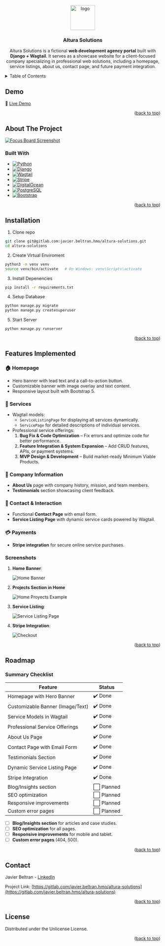 <a id="readme-top"></a>

<!-- Shields
LinkedIn
Portfolio
Github
 -->

<br>
<div align="center">
   <!-- TODO -->
   <a href="https://altura-solutions.duckdns.org"><img src="docs/altura-solutions-logo-transparent.png" alt="logo" width="auto" height="80"></a>

   <h3 align="center">Altura Solutions</h3>

   <p align="center">
      Altura Solutions is a fictional <strong>web development agency portal</strong> built with <strong>Django + Wagtail</strong>.  
      It serves as a showcase website for a client-focused company specializing in professional web solutions, including a homepage, service listings, about us, contact page, and future payment integration.
   </p>
</div>

<!-- TABLE OF CONTETS -->
 <details>
   <summary>Table of Contents</summary>
   <ol>
      <li>
         <a href="#demo">Demo</a>
      </li>
      <li>
         <a href="#about-the-project">About the Project</a>
         <ul>
            <li><a href="#built-with">Built With</a></li>
         </ul>
      </li>
      <li><a href="#installation">Installation</a></li>
      <li><a href="#features-implemented">Features Implemented</a></li>
      <li><a href="#roadmap">Roadmap</a></li>
      <li><a href="#contact">Contact</a></li>
      <li><a href="#license">License</a></li>
   </ol>
 </details>

<!-- DEMO -->

## Demo

🔗 [Live Demo](https://altura-solutions.duckdns.org)

<p align="right">(<a href="#readme-top">back to top</a>)</p>

<!-- ABOUT -->

## About The Project

[![Focus Board Screenshot][homepage-banner]](https://altura-solutions.duckdns.org)

### Built With

- [![Python][Python-badge]][Python-url]
- [![Django][Django-badge]][Django-url]
- [![Wagtail][Wagtail-badge]][Wagtail-url]
- [![Stripe][Stripe-badge]][Stripe-url]
- [![DigitalOcean][DigitalOcean-badge]][DigitalOcean-url]
- [![PostgreSQL][Postgres-badge]][Postgres-url]
- [![Bootstrap][Bootstrap-badge]][Bootstrap-url]

<p align="right">(<a href="#readme-top">back to top</a>)</p>

## Installation

1. Clone repo

```sh
git clone git@gitlab.com:javier.beltran.hmo/altura-solutions.git
cd altura-solutions
```

2. Create Virtual Enviroment

```sh
python3 -m venv venv
source venv/bin/activate   # On Windows: venv\Scripts\activate

```

3. Install Depenencies

```sh
pip install -r requirements.txt

```

4. Setup Database

```sh
python manage.py migrate
python manage.py createsuperuser
```

5. Start Server

```sh
python manage.py runserver
```

<p align="right">(<a href="#readme-top">back to top</a>)</p>

## Features Implemented

### 🏠 Homepage

- Hero banner with lead text and a call-to-action button.
- Customizable banner with image overlay and text content.
- Responsive layout built with Bootstrap 5.

### 💼 Services

- Wagtail models:
  - `ServiceListingPage` for displaying all services dynamically.
  - `ServicePage` for detailed descriptions of individual services.
- Professional service offerings:
  1. **Bug Fix & Code Optimization** – Fix errors and optimize code for better performance.
  2. **Feature Integration & System Expansion** – Add CRUD features, APIs, or payment systems.
  3. **MVP Design & Development** – Build market-ready Minimum Viable Products.

### 🏢 Company Information

- **About Us** page with company history, mission, and team members.
- **Testimonials** section showcasing client feedback.

### 🏢 Contact & Interaction

- Functional **Contact Page** with email form.
- **Service Listing Page** with dynamic service cards powered by Wagtail.

### 💳 Payments

- **Stripe integration** for secure online service purchases.

### Screenshots

1. **Home Banner**:

   ![Home Banner][homepage-banner]

2. **Projects Section in Home**

   ![Home Proyects Example][homepageproyects]

3. **Service Listing**:

   ![Service Listing Page][servicelisting]

4. **Stripe Integration**:

   ![Checkout][stripe]

<p align="right">(<a href="#readme-top">back to top</a>)</p>

## Roadmap

### Summary Checklist

| Feature                          | Status     |
| -------------------------------- | ---------- |
| Homepage with Hero Banner        | ✔️ Done    |
| Customizable Banner (Image/Text) | ✔️ Done    |
| Service Models in Wagtail        | ✔️ Done    |
| Professional Service Offerings   | ✔️ Done    |
| About Us Page                    | ✔️ Done    |
| Contact Page with Email Form     | ✔️ Done    |
| Testimonials Section             | ✔️ Done    |
| Dynamic Service Listing Page     | ✔️ Done    |
| Stripe Integration               | ✔️ Done    |
| Blog/Insights section            | ⬜ Planned |
| SEO optimization                 | ⬜ Planned |
| Responsive improvements          | ⬜ Planned |
| Custom error pages               | ⬜ Planned |

- [ ] **Blog/Insights section** for articles and case studies.
- [ ] **SEO optimization** for all pages.
- [ ] **Responsive improvements** for mobile and tablet.
- [ ] **Custom error pages** (404, 500).

<p align="right">(<a href="#readme-top">back to top</a>)</p>

## Contact

Javier Beltran - [LinkedIn](https://www.linkedin.com/in/javier-alejandro-beltran-montiel-3172222b1/)

Project Link: [https://gitlab.com/javier.beltran.hmo/altura-solutions](https://gitlab.com/javier.beltran.hmo/altura-solutions)

<p align="right">(<a href="#readme-top">back to top</a>)</p>

## License

Distributed under the Unlicense License.

<p align="right">(<a href="#readme-top">back to top</a>)</p>

<!-- Links and images -->

[//]: # "Badge links"
[Python-badge]: https://img.shields.io/badge/Python-3776AB?style=for-the-badge&logo=python&logoColor=white
[Python-url]: https://www.python.org/
[Django-badge]: https://img.shields.io/badge/Django-092E20?style=for-the-badge&logo=django&logoColor=white
[Django-url]: https://www.djangoproject.com/
[Wagtail-badge]: https://img.shields.io/badge/Wagtail-43B1B0?style=for-the-badge&logo=wagtail&logoColor=white
[Wagtail-url]: https://wagtail.org/
[Stripe-badge]: https://img.shields.io/badge/Stripe-008CDD?style=for-the-badge&logo=stripe&logoColor=white
[Stripe-url]: https://stripe.com/
[DigitalOcean-badge]: https://img.shields.io/badge/DigitalOcean-0080FF?style=for-the-badge&logo=digitalocean&logoColor=white
[DigitalOcean-url]: https://www.digitalocean.com/
[Postgres-badge]: https://img.shields.io/badge/PostgreSQL-336791?style=for-the-badge&logo=postgresql&logoColor=white
[Postgres-url]: https://www.postgresql.org/
[Bootstrap-badge]: https://img.shields.io/badge/Bootstrap-563D7C?style=for-the-badge&logo=bootstrap&logoColor=white
[Bootstrap-url]: https://getbootstrap.com/
[//]: # "Images"
[homepage-banner]: docs/screenshots/homepage-banner.png
[homepageproyects]: docs/screenshots/homepageproyects.png
[servicelisting]: docs/screenshots/servicelisting.png
[stripe]: docs/screenshots/stripe.png

